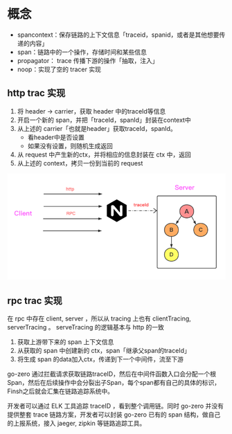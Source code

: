# 概念
- spancontext：保存链路的上下文信息「traceid，spanid，或者是其他想要传递的内容」
- span：链路中的一个操作，存储时间和某些信息
- propagator： trace 传播下游的操作「抽取，注入」
- noop：实现了空的 tracer 实现

## http trac 实现
1. 将 header -> carrier，获取 header 中的traceId等信息
2. 开启一个新的 span，并把「traceId，spanId」封装在context中
3. 从上述的 carrier「也就是header」获取traceId，spanId。
   - 看header中是否设置
   - 如果没有设置，则随机生成返回
4. 从 request 中产生新的ctx，并将相应的信息封装在 ctx 中，返回
5. 从上述的 context，拷贝一份到当前的 request 

![](img/trace-1.png)

## rpc trac 实现
在 rpc 中存在 client, server ，所以从 tracing 上也有 clientTracing, serverTracing 。 serveTracing 的逻辑基本与 http 的一致
1. 获取上游带下来的 span 上下文信息
2. 从获取的 span 中创建新的 ctx，span「继承父span的traceId」
3. 将生成 span 的data加入ctx，传递到下一个中间件，流至下游

go-zero 通过拦截请求获取链路traceID，然后在中间件函数入口会分配一个根Span，然后在后续操作中会分裂出子Span，每个span都有自己的具体的标识，Finsh之后就会汇集在链路追踪系统中。

开发者可以通过 ELK 工具追踪 traceID ，看到整个调用链。同时 go-zero 并没有提供整套 trace 链路方案，开发者可以封装 go-zero 已有的 span 结构，做自己的上报系统，接入 jaeger, zipkin 等链路追踪工具。
